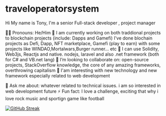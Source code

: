 # traveloperatorsystem
Hi My name is Tony, I'm a senior Full-stack developer , project manager

👦🏻 Pronouns: He/Him
🔭 I am currently working on both traddional projects to blockchain projects (include: Dapps and Gamefi)
I've done blochain projects as Defi, Dapp, NFT marketplace, Gamefi (play to earn) with some projects like WINDAO,Mortalwars,Burger runner... etc
🌱 I can use Solidity, Web3js, Reactjs and native. nodejs, laravel and also .net framework (both for C# and VB.net lang)
👯 I’m looking to collaborate on: open-source projects, StackOverflow knowledge, the core of any amazing frameworks, overthrowing capitalism
👯 I'am interesting with new technology and new framework especially related to web development 

💬 Ask me about: whatever related to technical issues. i am so interested in web development future 
⚡ Fun fact: I love a challenge, exciting that why i love rock music and sportign game like football 

[![GitHub Streak](https://github-readme-streak-stats.herokuapp.com?user=tudnfotech&theme=dark)](https://git.io/streak-stats)




